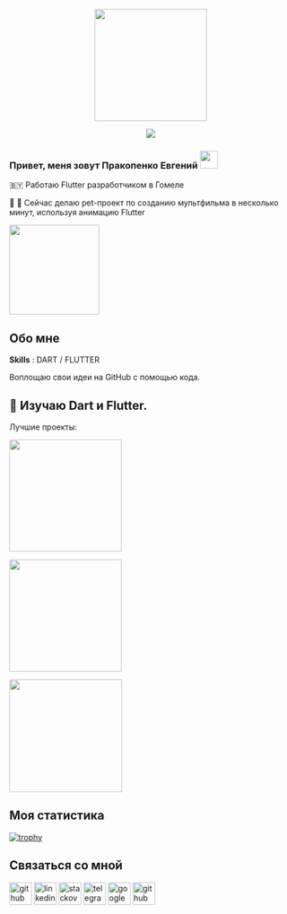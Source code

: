 <p
  align=center>
  <img src="dog.gif" // Автор https://www.linkedin.com/in/makutamax/
  height=200>
</p>

<p
  align=center>
  <img src="https://komarev.com/ghpvc/?username=yauheniprakapenka" 
</p>
  
<h3 
  align="left">Привет, меня зовут Пракопенко Евгений
  <img src="https://github.com/blackcater/blackcater/raw/main/images/Hi.gif" 
  height="32"/>
</h3>

🇧🇾 Работаю Flutter разработчиком в Гомеле 

🎥 👻 Сейчас делаю pet-проект по созданию мультфильма  в несколько минут, используя анимацию Flutter 

<img src="https://user-images.githubusercontent.com/47568606/152641563-4e94cf7c-d51d-481c-810b-e572937e5fa0.jpg" height=160>

## Обо мне

<b>Skills</b> : DART / FLUTTER

Воплощаю свои идеи на GitHub с помощью кода.
 
## 🔭 Изучаю Dart и Flutter. 

Лучшие проекты:

[<img src="https://user-images.githubusercontent.com/47568606/152845710-6e508179-478b-412c-a301-1b1eeac74891.png" height="200">](https://github.com/yauheniprakapenka/flutter_passcode)

[<img src="https://user-images.githubusercontent.com/47568606/152846289-c51f681a-bc23-494c-a0e1-3a12608c1a9b.png" height='200'>](https://github.com/yauheniprakapenka/flutter_writers)

[<img src='https://user-images.githubusercontent.com/47568606/152847111-a9b3f4db-da6f-45a2-8b4c-dfebff5b01ef.png' height='201'>](https://github.com/yauheniprakapenka/card_scanner_v2)

## Моя статистика

[![trophy](https://github-profile-trophy.vercel.app/?username=yauheniprakapenka&theme=oldie)](https://github.com/ryo-ma/github-profile-trophy)

<!--
Оформляем README: https://habr.com/ru/post/649363/
generator: https://github.com/arturssmirnovs/github-profile-readme-generator
-->

## Связаться со мной

[<img src='https://cdn.jsdelivr.net/npm/simple-icons@3.0.1/icons/github.svg' alt='github' height='40'>](https://github.com/yauheniprakapenka)  [<img src='https://cdn.jsdelivr.net/npm/simple-icons@3.0.1/icons/linkedin.svg' alt='linkedin' height='40'>](https://www.linkedin.com/in/yauheni-prakapenka//)  [<img src='https://cdn.jsdelivr.net/npm/simple-icons@3.0.1/icons/stackoverflow.svg' alt='stackoverflow' height='40'>](https://stackoverflow.com/users/11725354)  [<img src='https://cdn.jsdelivr.net/npm/simple-icons@3.0.1/icons/telegram.svg' alt='telegram' height='40'>](https://t.me/yauheniprakapenka)  [<img src='https://cdn.jsdelivr.net/npm/simple-icons@3.0.1/icons/google.svg' alt='google' height='40'>](mailto:yauheni.prakapenka@gmail.com)
  [<img src='https://cdn.jsdelivr.net/npm/simple-icons@3.0.1/icons/youtube.svg' alt='github' height='40'>](https://www.youtube.com/channel/UCwjVgKjMKglPdyNk80BoJxg)
